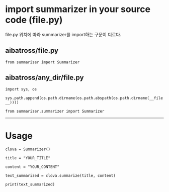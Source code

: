 # import summarizer in your source code (file.py)
file.py 위치에 따라 summarizer를 import하는 구문이 디르다.

## aibatross/file.py
`from summarizer import Summarizer`

## aibatross/any_dir/file.py
`import sys, os`

`sys.path.append(os.path.dirname(os.path.abspath(os.path.dirname(__file__))))`

`from summarizer.summarizer import Summarizer`

---
# Usage
`clova = Summarizer()`

`title = "YOUR_TITLE"`

`content = "YOUR_CONTENT"`

`text_summarized = clova.summarize(title, content)`

`print(text_summarized)`
